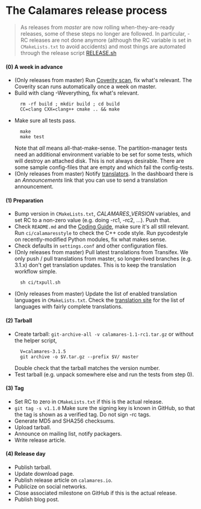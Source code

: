 The Calamares release process
=============================

> As releases from *master* are now rolling when-they-are-ready releases,
> some of these steps no longer are followed. In particular, -RC releases
> are not done anymore (although the RC variable is set in `CMakeLists.txt`
> to avoid accidents) and most things are automated through the release
> script [RELEASE.sh](RELEASE.sh)

#### (0) A week in advance

* (Only releases from master)
  Run [Coverity scan][coverity], fix what's relevant. The Coverity scan runs
  automatically once a week on master.
* Build with clang -Weverything, fix what's relevant.
  ```
    rm -rf build ; mkdir build ; cd build
    CC=clang CXX=clang++ cmake .. && make
  ```
* Make sure all tests pass.
  ```
    make
    make test
  ```
  Note that *all* means all-that-make-sense. The partition-manager tests need
  an additional environment variable to be set for some tests, which will
  destroy an attached disk. This is not always desirable. There are some
  sample config-files that are empty and which fail the config-tests.
* (Only releases from master)
  Notify [translators][transifex]. In the dashboard there is an *Announcements*
  link that you can use to send a translation announcement.

[coverity]: https://scan.coverity.com/projects/calamares-calamares?tab=overview
[transifex]: https://www.transifex.com/calamares/calamares/dashboard/

#### (1) Preparation

* Bump version in `CMakeLists.txt`, *CALAMARES_VERSION* variables, and set
  RC to a non-zero value (e.g. doing -rc1, -rc2, ...). Push that.
* Check `README.md` and the [Coding Guide](https://github.com/calamares/calamares/wiki/Develop-Code), make sure it's all still
  relevant. Run `ci/calamaresstyle` to check the C++ code style.
  Run pycodestyle on recently-modified Python modules, fix what makes sense.
* Check defaults in `settings.conf` and other configuration files.
* (Only releases from master)
  Pull latest translations from Transifex. We only push / pull translations
  from master, so longer-lived branches (e.g. 3.1.x) don't get translation
  updates. This is to keep the translation workflow simple.
  ```
    sh ci/txpull.sh
  ```
* (Only releases from master)
  Update the list of enabled translation languages in `CMakeLists.txt`.
  Check the [translation site][transifex] for the list of languages with
  fairly complete translations.

#### (2) Tarball

* Create tarball: `git-archive-all -v calamares-1.1-rc1.tar.gz` or without
  the helper script,
  ```
    V=calamares-3.1.5
    git archive -o $V.tar.gz --prefix $V/ master
  ```
  Double check that the tarball matches the version number.
* Test tarball (e.g. unpack somewhere else and run the tests from step 0).

#### (3) Tag

* Set RC to zero in `CMakeLists.txt` if this is the actual release.
* `git tag -s v1.1.0` Make sure the signing key is known in GitHub, so that the
  tag is shown as a verified tag. Do not sign -rc tags.
* Generate MD5 and SHA256 checksums.
* Upload tarball.
* Announce on mailing list, notify packagers.
* Write release article.

#### (4) Release day

* Publish tarball.
* Update download page.
* Publish release article on `calamares.io`.
* Publicize on social networks.
* Close associated milestone on GitHub if this is the actual release.
* Publish blog post.
